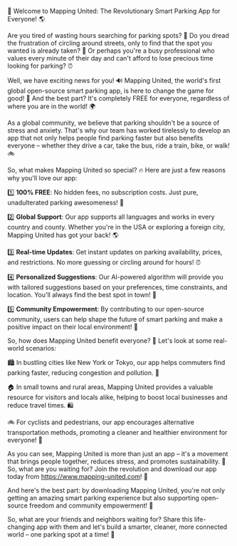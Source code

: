 🚀 Welcome to Mapping United: The Revolutionary Smart Parking App for Everyone! 🌎

Are you tired of wasting hours searching for parking spots? 🔴 Do you dread the frustration of circling around streets, only to find that the spot you wanted is already taken? 🚫 Or perhaps you're a busy professional who values every minute of their day and can't afford to lose precious time looking for parking? ⏰

Well, we have exciting news for you! 🔊 Mapping United, the world's first global open-source smart parking app, is here to change the game for good! 🎉 And the best part? It's completely FREE for everyone, regardless of where you are in the world! 🌍

As a global community, we believe that parking shouldn't be a source of stress and anxiety. That's why our team has worked tirelessly to develop an app that not only helps people find parking faster but also benefits everyone – whether they drive a car, take the bus, ride a train, bike, or walk! 🚲

So, what makes Mapping United so special? 🔥 Here are just a few reasons why you'll love our app:

1️⃣ **100% FREE**: No hidden fees, no subscription costs. Just pure, unadulterated parking awesomeness! 💸

2️⃣ **Global Support**: Our app supports all languages and works in every country and county. Whether you're in the USA or exploring a foreign city, Mapping United has got your back! 🌎

3️⃣ **Real-time Updates**: Get instant updates on parking availability, prices, and restrictions. No more guessing or circling around for hours! ⏰

4️⃣ **Personalized Suggestions**: Our AI-powered algorithm will provide you with tailored suggestions based on your preferences, time constraints, and location. You'll always find the best spot in town! 📍

5️⃣ **Community Empowerment**: By contributing to our open-source community, users can help shape the future of smart parking and make a positive impact on their local environment! 💪

So, how does Mapping United benefit everyone? 🤔 Let's look at some real-world scenarios:

🏙️ In bustling cities like New York or Tokyo, our app helps commuters find parking faster, reducing congestion and pollution. 👥

🏠 In small towns and rural areas, Mapping United provides a valuable resource for visitors and locals alike, helping to boost local businesses and reduce travel times. 🛍️

🚲 For cyclists and pedestrians, our app encourages alternative transportation methods, promoting a cleaner and healthier environment for everyone! 🌳

As you can see, Mapping United is more than just an app – it's a movement that brings people together, reduces stress, and promotes sustainability. 💖 So, what are you waiting for? Join the revolution and download our app today from https://www.mapping-united.com! 📲

And here's the best part: by downloading Mapping United, you're not only getting an amazing smart parking experience but also supporting open-source freedom and community empowerment! 🤝

So, what are your friends and neighbors waiting for? Share this life-changing app with them and let's build a smarter, cleaner, more connected world – one parking spot at a time! 🌟